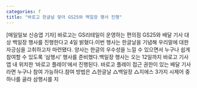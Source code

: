 ```yaml
---
categories: f
title: "바로고 한글날 맞아 GS25와 백일장 행사 진행"
---
```

[매일일보 신승엽 기자] 바로고는 GS리테일이 운영하는 편의점 GS25와 배달 기사 대상 백일장 행사를 진행한다고 4일 밝혔다.이번 행사는 한글날을 기념해 우리말에 대한 자긍심을 고취하고자 마련됐다. 양사는 한글의 우수성을 느낄 수 있으면서 누구나 쉽게 참여할 수 있도록 ‘삼행시’ 행사를 준비했다.백일장 행사는 오는 12일까지 바로고 기사 앱 내 위치한 ‘바로고 플레이’에서 진행된다. 바로고 플레이 접근 권한이 있는 배달 기사라면 누구나 참여 가능하다.참여 방법은 △한글날 △백일장 △지에스 3가지 시제어 중 하나를 골라 삼행시를 지